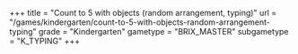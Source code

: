+++
title = "Count to 5 with objects (random arrangement, typing)"
url = "/games/kindergarten/count-to-5-with-objects-random-arrangement-typing"
grade = "Kindergarten"
gametype = "BRIX_MASTER"
subgametype = "K_TYPING"
+++